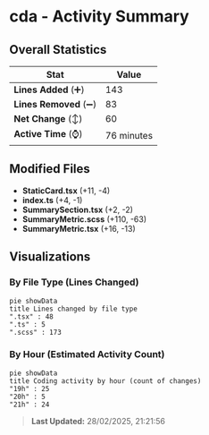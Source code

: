 # cda - Activity Summary 

## Overall Statistics

| Stat                   | Value                                                             |
| ---------------------- | ----------------------------------------------------------------- |
| **Lines Added** (➕)   | 143                                          |
| **Lines Removed** (➖) | 83                                        |
| **Net Change** (↕)    | 60                |
| **Active Time** (⌚)   | 76 minutes |


## Modified Files
- **StaticCard.tsx** (+11, -4)
- **index.ts** (+4, -1)
- **SummarySection.tsx** (+2, -2)
- **SummaryMetric.scss** (+110, -63)
- **SummaryMetric.tsx** (+16, -13)

## Visualizations

### By File Type (Lines Changed)

```mermaid
pie showData
title Lines changed by file type
".tsx" : 48
".ts" : 5
".scss" : 173
```

### By Hour (Estimated Activity Count)

```mermaid
pie showData
title Coding activity by hour (count of changes)
"19h" : 25
"20h" : 5
"21h" : 24
```


> **Last Updated:** 28/02/2025, 21:21:56